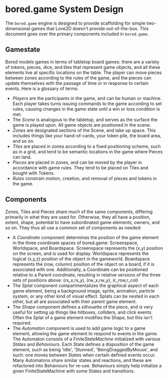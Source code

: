 # bored.game System Design 

The `bored.game` engine is designed to provide scaffolding for simple two-dimensional games that Love2D doesn't provide out-of-the-box. This document goes over the primary components included in `bored.game`.

## Gamestate 

Bored models games in terms of tabletop board games: there are a variety of tokens, pieces, dice, and tiles that represent game objects, and all these elements live at specific locations on the table. The player can move pieces between zones according to the rules of the game, and the pieces can update themselves with the passage of time or in response to certain events. Here is a glossary of terms:


- *Players* are the participants in the game, and can be human or machine. Each player takes turns issuing commands to the game according to set rules, causing changes in the game state until a win or loss condition is met.  
- The *Scene* is analogous to the tabletop, and serves as the surface the game is played upon. All game objects are positioned in the scene.  
- *Zones* are designated sections of the Scene, and take up space. This includes things like your hand-of-cards, your token pile, the board area, and so on.  
- *Tiles* are placed in zones according to a fixed positioning scheme, such as in a grid, and tend to be semantic locations in the game where Pieces can land.  
- *Pieces* are placed in zones, and can be moved by the player in accordance with game rules. They tend to be placed on Tiles and bought with Tokens.  
- *Rules* constrain motion, creation, and removal of pieces and tokens in the game.  

## Components 

Zones, Tiles and Pieces share much of the same components, differing primarily in what they are used for. Otherwise, they all have a position, extent, shape, potential to have subordinated game elements, owners, and so on. They thus all use a common set of components as needed:


- A *Coordinate* component determines the position of the game element in the three coordinate spaces of bored.game: Screenspace, Worldspace, and Boardspace. Screenspace represents the (x,y) position on the screen, and is used for display. Worldspace represents the logical (x,y,z) position of the object in the gameworld. Boardspace represents the (row, column) position of the object on a board, if it is associated with one. Additionally, a Coordinate can be positioned relative to a Parent coordinate, resulting in relative versions of the three sets of positions above: (rs_x,rs_y), (rw_x,rw_y), (r_row,r_col)
- The *Splat* component compartmentalizes the graphical aspect of each game element, being a background image, sprite, animation, particle system, or any other kind of visual effect. Splats can be nested in each other, but all are associated with their parent game element.  
- The *Shape* component defines a silhouette of the piece, and is very useful for setting up things like hitboxes, colliders, and click events. Often the Splat of a game element modifies the Shape, but this isn't required.  
- The *Automaton* component is used to add game logic to a game element, allowing the game element to respond to events in the game. The Automaton consists of a *FiniteStateMachine* initialized with various *States* and *Behaviours*. Each State defines a disposition of the game element, such as being 'Idle', 'Stunned', 'BeingDraggedByMouse', and such: one moves between States when certain defined events occur. Many Automatons share similar states and reactions, and these are refactored into Behaviours for re-use. Behaviours simply help initialize a given FiniteStateMachine with some States and transitions.

